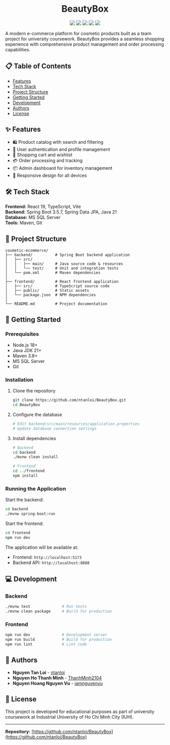 <h1 align="center">BeautyBox</h1>

<p align="center">
  <img src="https://img.shields.io/badge/Java-21-007396?style=flat&logo=openjdk&logoColor=white" />
  <img src="https://img.shields.io/badge/Spring%20Boot-3.5.7-6DB33F?style=flat&logo=spring-boot&logoColor=white" />
  <img src="https://img.shields.io/badge/React-19-61DAFB?style=flat&logo=react&logoColor=black" />
  <img src="https://img.shields.io/badge/TypeScript-5.9-3178C6?style=flat&logo=typescript&logoColor=white" />
  <img src="https://img.shields.io/badge/License-Educational-blue?style=flat" />
</p>



A modern e-commerce platform for cosmetic products built as a team project for university coursework. BeautyBox provides a seamless shopping experience with comprehensive product management and order processing capabilities.

## 📋 Table of Contents

- [Features](#features)
- [Tech Stack](#tech-stack)
- [Project Structure](#project-structure)
- [Getting Started](#getting-started)
- [Development](#development)
- [Authors](#authors)
- [License](#license)

## ✨ Features

- 🛍️ Product catalog with search and filtering
- 👤 User authentication and profile management
- 🛒 Shopping cart and wishlist
- 💳 Order processing and tracking
- 📦 Admin dashboard for inventory management
- 📱 Responsive design for all devices

## 🛠️ Tech Stack

**Frontend:** React 19, TypeScript, Vite  
**Backend:** Spring Boot 3.5.7, Spring Data JPA, Java 21  
**Database:** MS SQL Server  
**Tools:** Maven, Git

## 📁 Project Structure

```
cosmetic-ecommerce/
├── backend/          # Spring Boot backend application
│   ├── src/
│   │   ├── main/     # Java source code & resources
│   │   └── test/     # Unit and integration tests
│   └── pom.xml       # Maven dependencies
│
├── frontend/         # React frontend application
│   ├── src/          # TypeScript source code
│   ├── public/       # Static assets
│   └── package.json  # NPM dependencies
│
└── README.md         # Project documentation
```

## 🚀 Getting Started

### Prerequisites

- Node.js 18+
- Java JDK 21+
- Maven 3.8+
- MS SQL Server
- Git

### Installation

1. Clone the repository
   ```bash
   git clone https://github.com/ntanloi/BeautyBox.git
   cd BeautyBox
   ```

2. Configure the database
   ```bash
   # Edit backend/src/main/resources/application.properties
   # Update database connection settings
   ```

3. Install dependencies
   ```bash
   # Backend
   cd backend
   ./mvnw clean install

   # Frontend
   cd ../frontend
   npm install
   ```

### Running the Application

Start the backend:
```bash
cd backend
./mvnw spring-boot:run
```

Start the frontend:
```bash
cd frontend
npm run dev
```

The application will be available at:
- Frontend: `http://localhost:5173`
- Backend API: `http://localhost:8080`

## 💻 Development

### Backend
```bash
./mvnw test              # Run tests
./mvnw clean package     # Build for production
```

### Frontend
```bash
npm run dev              # Development server
npm run build            # Build for production
npm run lint             # Lint code
```

## 👥 Authors

- **Nguyen Tan Loi** - [ntanloi](https://github.com/ntanloi)
- **Nguyen Ho Thanh Minh** - [ThanhMinh2104](https://github.com/ThanhMinh2104)
- **Nguyen Hoang Nguyen Vu** - [iamnguyenvu](https://github.com/iamnguyenvu)

## 📄 License

This project is developed for educational purposes as part of university coursework at Industrial University of Ho Chi Minh City (IUH).

---

**Repository:** [https://github.com/ntanloi/BeautyBox](https://github.com/ntanloi/BeautyBox)
